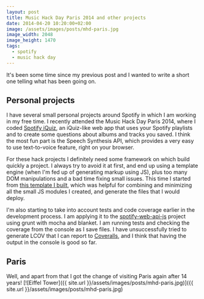 ```yaml
---
layout: post
title: Music Hack Day Paris 2014 and other projects
date: 2014-04-20 10:20:00+02:00
image: /assets/images/posts/mhd-paris.jpg
image_width: 2048
image_height: 1470
tags:
  - spotify
  - music hack day
---
```


It's been some time since my previous post and I wanted to write a short one telling what has been going on.

## Personal projects

I have several small personal projects around Spotify in which I am working in my free time. I recently attended the Music Hack Day Paris 2014, where I coded [Spotify iQuiz](http://jmperezperez.com/hacks/iquiz/), an iQuiz-like web app that uses your Spotify playlists and to create some questions about albums and tracks you saved. I think the most fun part is the Speech Synthesis API, which provides a very easy to use text-to-voice feature, right on your browser.

For these hack projects I definitely need some framework on which build quickly a project. I always try to avoid it at first, and end up using a template engine (when I'm fed up of generating markup using JS), plus too many DOM manipulations and a bad time fixing small issues. This time I started from [this template I built](https://github.com/JMPerez/grunt-template), which was helpful for combining and minimizing all the small JS modules I created, and generate the files that I would deploy.

I'm also starting to take into account tests and code coverage earlier in the development process. I am applying it to the [spotify-web-api-js](https://github.com/JMPerez/spotify-web-api-js) project using grunt with mocha and blanket. I am running tests and checking the coverage from the console as I save files. I have unsuccessfully tried to generate LCOV that I can report to [Coveralls](https://coveralls.io/), and I think that having the output in the console is good so far.

## Paris

Well, and apart from that I got the change of visiting Paris again after 14 years!
[![Eiffel Tower]({{ site.url }}/assets/images/posts/mhd-paris.jpg)]({{ site.url }}/assets/images/posts/mhd-paris.jpg)

